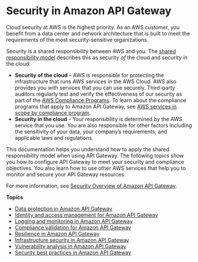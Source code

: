 # Security in Amazon API Gateway<a name="security"></a>

Cloud security at AWS is the highest priority\. As an AWS customer, you benefit from a data center and network architecture that is built to meet the requirements of the most security\-sensitive organizations\.

Security is a shared responsibility between AWS and you\. The [shared responsibility model](http://aws.amazon.com/compliance/shared-responsibility-model/) describes this as security *of* the cloud and security *in* the cloud:
+ **Security of the cloud** – AWS is responsible for protecting the infrastructure that runs AWS services in the AWS Cloud\. AWS also provides you with services that you can use securely\. Third\-party auditors regularly test and verify the effectiveness of our security as part of the [AWS Compliance Programs](http://aws.amazon.com/compliance/programs/)\. To learn about the compliance programs that apply to Amazon API Gateway, see [AWS services in scope by compliance program](http://aws.amazon.com/compliance/services-in-scope/)\.
+ **Security in the cloud** – Your responsibility is determined by the AWS service that you use\. You are also responsible for other factors including the sensitivity of your data, your company’s requirements, and applicable laws and regulations\. 

This documentation helps you understand how to apply the shared responsibility model when using API Gateway\. The following topics show you how to configure API Gateway to meet your security and compliance objectives\. You also learn how to use other AWS services that help you to monitor and secure your API Gateway resources\. 

For more information, see [Security Overview of Amazon API Gateway](https://d1.awsstatic.com/whitepapers/api-gateway-security.pdf)\.

**Topics**
+ [Data protection in Amazon API Gateway](data-protection.md)
+ [Identity and access management for Amazon API Gateway](security-iam.md)
+ [Logging and monitoring in Amazon API Gateway](security-monitoring.md)
+ [Compliance validation for Amazon API Gateway](apigateway-compliance.md)
+ [Resilience in Amazon API Gateway](disaster-recovery-resiliency.md)
+ [Infrastructure security in Amazon API Gateway](infrastructure-security.md)
+ [Vulnerability analysis in Amazon API Gateway](vulnerability-analysis.md)
+ [Security best practices in Amazon API Gateway](security-best-practices.md)
